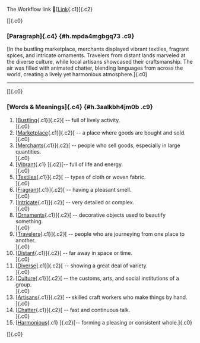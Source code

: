 The Workflow link
👏[[Link](https://www.google.com/url?q=http://www.google.com&sa=D&source=editors&ust=1759896029982702&usg=AOvVaw2-LKVrbNKf2ZhOtJ3UcGme){.c1}]{.c2}

[]{.c0}

### [Paragraph]{.c4} {#h.mpda4mgbgq73 .c9}

[In the bustling marketplace, merchants displayed vibrant textiles,
fragrant spices, and intricate ornaments. Travelers from distant lands
marveled at the diverse culture, while local artisans showcased their
craftsmanship. The air was filled with animated chatter, blending
languages from across the world, creating a lively yet harmonious
atmosphere.]{.c0}

------------------------------------------------------------------------

[]{.c0}

### [Words & Meanings]{.c4} {#h.3aalkbh4jm0b .c9}

1.  [[Bustling](https://www.google.com/url?q=http://www.google.com&sa=D&source=editors&ust=1759896029983887&usg=AOvVaw2U_VoWW5Af1Wgj29QZd0vW){.c1}]{.c2}[ --
    full of lively activity.\
    ]{.c0}
2.  [[Marketplace](https://www.google.com/url?q=http://www.google.com&sa=D&source=editors&ust=1759896029984160&usg=AOvVaw0OYHee-cdTj9LoXtmuyVUb){.c1}]{.c2}[ --
    a place where goods are bought and sold.\
    ]{.c0}
3.  [[Merchants](https://www.google.com/url?q=http://www.google.com&sa=D&source=editors&ust=1759896029984424&usg=AOvVaw2PqBK3wHS8inA_haz4WzPU){.c1}]{.c2}[ --
    people who sell goods, especially in large quantities.\
    ]{.c0}
4.  [[Vibrant](https://www.google.com/url?q=http://www.google.com&sa=D&source=editors&ust=1759896029984718&usg=AOvVaw2YPDIL0eJpnjGu0AsfaO95){.c1}
    ]{.c2}[-- full of life and energy.\
    ]{.c0}
5.  [[Textiles](https://www.google.com/url?q=http://www.google.com&sa=D&source=editors&ust=1759896029984891&usg=AOvVaw0vMpNn6zNRWsT0KgxWZ9bv){.c1}]{.c2}[ --
    types of cloth or woven fabric.\
    ]{.c0}
6.  [[Fragrant](https://www.google.com/url?q=http://www.google.com&sa=D&source=editors&ust=1759896029985076&usg=AOvVaw3F1qKxpTanNgp3GBUCfBr-){.c1}]{.c2}[ --
    having a pleasant smell.\
    ]{.c0}
7.  [[Intricate](https://www.google.com/url?q=http://www.google.com&sa=D&source=editors&ust=1759896029985282&usg=AOvVaw1qCqyvMHS25oJZdA05iUcM){.c1}]{.c2}[ --
    very detailed or complex.\
    ]{.c0}
8.  [[Ornaments](https://www.google.com/url?q=http://www.google.com&sa=D&source=editors&ust=1759896029985455&usg=AOvVaw2BfErZEoJIwfhWvpUL44SV){.c1}]{.c2}[ --
    decorative objects used to beautify something.\
    ]{.c0}
9.  [[Travelers](https://www.google.com/url?q=http://www.google.com&sa=D&source=editors&ust=1759896029985658&usg=AOvVaw0JiGuoxSTlUklJCc9KiePy){.c1}]{.c2}[ --
    people who are journeying from one place to another.\
    ]{.c0}
10. [[Distant](https://www.google.com/url?q=http://www.google.com&sa=D&source=editors&ust=1759896029985860&usg=AOvVaw1x7INOGNc6OVTmNnpk-K4f){.c1}]{.c2}[ --
    far away in space or time.\
    ]{.c0}
11. [[Diverse](https://www.google.com/url?q=http://www.google.com&sa=D&source=editors&ust=1759896029986102&usg=AOvVaw3OKw4tyyuLfoTOo6UnuDgG){.c1}]{.c2}[ --
    showing a great deal of variety.\
    ]{.c0}
12. [[Culture](https://www.google.com/url?q=http://www.google.com&sa=D&source=editors&ust=1759896029986486&usg=AOvVaw2sbS4LWzaCyG6cybrIM0TH){.c1}]{.c2}[ --
    the customs, arts, and social institutions of a group.\
    ]{.c0}
13. [[Artisans](https://www.google.com/url?q=http://www.google.com&sa=D&source=editors&ust=1759896029986779&usg=AOvVaw1anoJvBs9583WCGzr04Jwh){.c1}]{.c2}[ --
    skilled craft workers who make things by hand.\
    ]{.c0}
14. [[Chatter](https://www.google.com/url?q=http://www.google.com&sa=D&source=editors&ust=1759896029987005&usg=AOvVaw3OS2UVuDs9KVMLo8ZQ3Mua){.c1}]{.c2}[ --
    fast and continuous talk.\
    ]{.c0}
15. [[Harmonious](https://www.google.com/url?q=http://www.google.com&sa=D&source=editors&ust=1759896029987250&usg=AOvVaw21bU3a9vZglCFtF3qDz2CT){.c1}
    ]{.c2}[-- forming a pleasing or consistent whole.]{.c0}

[]{.c0}
